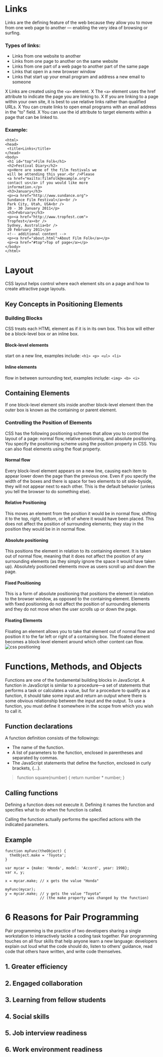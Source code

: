# Links
Links are the defining feature of the web because they allow you to move from
one web page to another — enabling the
very idea of browsing or surfing.
### Types of links:
* Links from one website to another
* Links from one page to another on the same website
* Links from one part of a web page to another part of the
same page
* Links that open in a new browser window
* Links that start up your email program and address a new
email to someone

X Links are created using the ```<a>``` element.
X The ```<a>``` element uses the href attribute to indicate
the page you are linking to.
X If you are linking to a page within your own site, it is
best to use relative links rather than qualified URLs.
X You can create links to open email programs with an
email address in the "to" field.
X You can use the id attribute to target elements within
a page that can be linked to.

### Example:
```
<html>
<head>
 <title>Links</title>
</head>
<body>
 <h1 id="top">Film Folk</h1>
 <h2>Festival Diary</h2>
 <p>Here are some of the film festivals we
 will be attending this year.<br />Please
 <a href="mailto:filmfolk@example.org">
 contact us</a> if you would like more
 information.</p>
 <h3>January</h3>
 <p><a href="http://www.sundance.org">
 Sundance Film Festival</a><br />
 Park City, Utah, USA<br />
 20 - 30 January 2011</p>
 <h3>February</h3>
 <p><a href="http://www.tropfest.com">
 Tropfest</a><br />
 Sydney, Australia<br />
 20 February 2011</p>
 <!-- additional content -->
 <p><a href="about.html">About Film Folk</a></p>
 <p><a href="#top">Top of page</a></p>
</body>
</html>
```
 
 # Layout
 CSS layout helps control where each element sits on a page and how to create attractive page layouts.

## Key Concepts in Positioning Elements
### Building Blocks
CSS treats each HTML element as if it is in its own box. This box will either be a block-level box or an inline box.
#### Block-level elements
start on a new line, examples include:
```<h1> <p> <ul> <li>```
#### Inline elements
flow in between
surrounding text, examples include:
```<img> <b> <i>```

## Containing Elements
If one block-level element sits inside another block-level element then the outer box is known as the containing or parent element.

### Controlling the Position of Elements
CSS has the following positioning schemes that allow you to control
the layout of a page: normal flow, relative positioning, and absolute
positioning. You specify the positioning scheme using the position
property in CSS. You can also float elements using the float property.
#### Normal flow
Every block-level element
appears on a new line, causing
each item to appear lower down
the page than the previous one.
Even if you specify the width
of the boxes and there is space
for two elements to sit side-byside, they will not appear next
to each other. This is the default
behavior (unless you tell the
browser to do something else).
#### Relative Positioning
This moves an element from the
position it would be in normal
flow, shifting it to the top, right,
bottom, or left of where it
would have been placed. This
does not affect the position of
surrounding elements; they stay
in the position they would be in
in normal flow.
#### Absolute positioning
This positions the element
in relation to its containing
element. It is taken out of
normal flow, meaning that it
does not affect the position
of any surrounding elements
(as they simply ignore the
space it would have taken up).
Absolutely positioned elements
move as users scroll up and
down the page.
#### Fixed Positioning
This is a form of absolute
positioning that positions
the element in relation to the
browser window, as opposed
to the containing element.
Elements with fixed positioning
do not affect the position of
surrounding elements and they
do not move when the user
scrolls up or down the page.
#### Floating Elements
Floating an element allows
you to take that element out
of normal flow and position
it to the far left or right of a
containing box. The floated
element becomes a block-level
element around which other
content can flow. 
![css positioning](https://cdn.educba.com/academy/wp-content/uploads/2019/12/CSS-Position.jpg)

# Functions, Methods, and Objects
Functions are one of the fundamental building blocks in JavaScript. A function in JavaScript is similar to a procedure—a set of statements that performs a task or calculates a value, but for a procedure to qualify as a function, it should take some input and return an output where there is some obvious relationship between the input and the output. To use a function, you must define it somewhere in the scope from which you wish to call it.
## Function declarations
A function definition consists of the followings:
* The name of the function.
* A list of parameters to the function, enclosed in parentheses and separated by commas.
* The JavaScript statements that define the function, enclosed in curly brackets, {...}.

>function square(number) { return number * number;
}

## Calling functions
Defining a function does not execute it. Defining it names the function and specifies what to do when the function is called.

Calling the function actually performs the specified actions with the indicated parameters.

## Example
```
function myFunc(theObject) {
  theObject.make = 'Toyota';
}

var mycar = {make: 'Honda', model: 'Accord', year: 1998};
var x, y;

x = mycar.make; // x gets the value "Honda"

myFunc(mycar);
y = mycar.make; // y gets the value "Toyota"
                // (the make property was changed by the function)
```

# 6 Reasons for Pair Programming
Pair programming is the practice of two developers sharing a single workstation to interactively tackle a coding task together. Pair programming touches on all four skills that help anyone learn a new language: developers explain out loud what the code should do, listen to others’ guidance, read code that others have written, and write code themselves.
## 1. Greater efficiency
## 2. Engaged collaboration
## 3. Learning from fellow students
## 4. Social skills
## 5. Job interview readiness
## 6. Work environment readiness